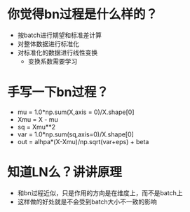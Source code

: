 # 你觉得bn过程是什么样的？
- 按batch进行期望和标准差计算
- 对整体数据进行标准化
- 对标准化的数据进行线性变换
    - 变换系数需要学习

# 手写一下bn过程？
- mu = 1.0*np.sum(X,axis = 0)/X.shape\[0]
- Xmu = X - mu
- sq = Xmu**2
- var = 1.0*np.sum(sq,axis=0)/X.shape\[0]
- out = alhpa*(X-Xmu)/np.sqrt(var+eps) + beta

# 知道LN么？讲讲原理
- 和bn过程近似，只是作用的方向是在维度上，而不是batch上
- 这样做的好处就是不会受到batch大小不一致的影响
